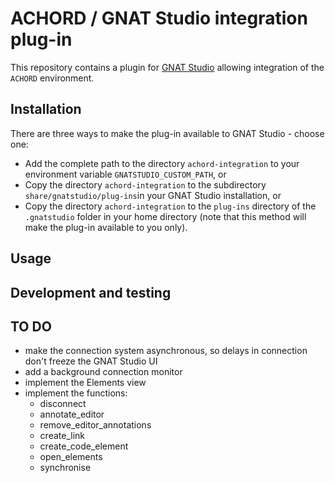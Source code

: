 # ACHORD / GNAT Studio integration plug-in

This repository contains a plugin for [GNAT Studio](https://www.adacore.com/gnatpro/toolsuite/gnatstudio) allowing integration of the `ACHORD` environment.

## Installation

There are three ways to make the plug-in available to GNAT Studio - choose one:

 * Add the complete path to the directory `achord-integration` to your environment variable `GNATSTUDIO_CUSTOM_PATH`, or
 * Copy the directory `achord-integration` to the subdirectory `share/gnatstudio/plug-ins`in your GNAT Studio installation, or
 * Copy the directory `achord-integration` to the `plug-ins` directory of the `.gnatstudio` folder in your home directory (note that this method will make the plug-in available to you only).

## Usage

## Development and testing

## TO DO

 * make the connection system asynchronous, so delays in connection don't freeze the GNAT Studio UI
 * add a background connection monitor
 * implement the Elements view
 * implement the functions:
   * disconnect
   * annotate_editor
   * remove_editor_annotations
   * create_link
   * create_code_element
   * open_elements
   * synchronise